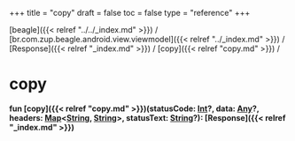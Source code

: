 +++
title = "copy"
draft = false
toc = false
type = "reference"
+++

[beagle]({{< relref "../../_index.md" >}}) / [br.com.zup.beagle.android.view.viewmodel]({{< relref "../_index.md" >}}) / [Response]({{< relref "_index.md" >}}) / [copy]({{< relref "copy.md" >}}) / 



# copy  
  
<b><b>fun [copy]({{< relref "copy.md" >}})(statusCode: [Int](https://kotlinlang.org/api/latest/jvm/stdlib/kotlin/-int/index.html)?, data: [Any](https://kotlinlang.org/api/latest/jvm/stdlib/kotlin/-any/index.html)?, headers: [Map](https://kotlinlang.org/api/latest/jvm/stdlib/kotlin.collections/-map/index.html)<[String](https://kotlinlang.org/api/latest/jvm/stdlib/kotlin/-string/index.html), [String](https://kotlinlang.org/api/latest/jvm/stdlib/kotlin/-string/index.html)>, statusText: [String](https://kotlinlang.org/api/latest/jvm/stdlib/kotlin/-string/index.html)?): [Response]({{< relref "_index.md" >}})</b></b>  



